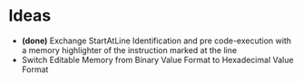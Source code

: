 # Ideas #

- **(done)** Exchange StartAtLine Identification and pre code-execution with a memory highlighter of the instruction marked at the line
- Switch Editable Memory from Binary Value Format to Hexadecimal Value Format